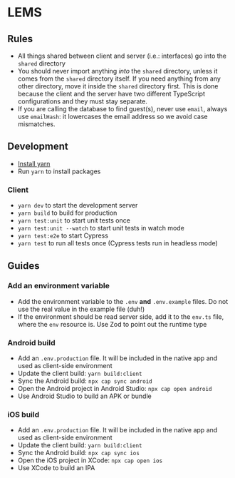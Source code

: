 # LEMS

## Rules

- All things shared between client and server (i.e.: interfaces) go into the `shared` directory
- You should never import anything _into_ the `shared` directory, unless it comes from the `shared` directory itself. If you need anything from any other directory, move it inside the `shared` directory first. This is done because the client and the server have two different TypeScript configurations and they must stay separate.
- If you are calling the database to find guest(s), never use `email`, always use `emailHash`: it lowercases the email address so we avoid case mismatches.

## Development

- [Install yarn](https://yarnpkg.com/getting-started/install)
- Run `yarn` to install packages

### Client

- `yarn dev` to start the development server
- `yarn build` to build for production
- `yarn test:unit` to start unit tests once
- `yarn test:unit --watch` to start unit tests in watch mode
- `yarn test:e2e` to start Cypress
- `yarn test` to run all tests once (Cypress tests run in headless mode)

## Guides

### Add an environment variable

- Add the environment variable to the `.env` **and** `.env.example` files. Do not use the real value in the example file (duh!)
- If the environment should be read server side, add it to the `env.ts` file, where the `env` resource is. Use Zod to point out the runtime type

### Android build

- Add an `.env.production` file. It will be included in the native app and used as client-side environment
- Update the client build: `yarn build:client`
- Sync the Android build: `npx cap sync android`
- Open the Android project in Android Studio: `npx cap open android`
- Use Android Studio to build an APK or bundle

### iOS build

- Add an `.env.production` file. It will be included in the native app and used as client-side environment
- Update the client build: `yarn build:client`
- Sync the Android build: `npx cap sync ios`
- Open the iOS project in XCode: `npx cap open ios`
- Use XCode to build an IPA
